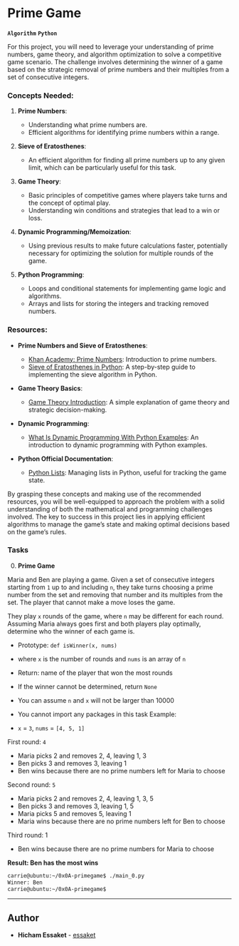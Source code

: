 # Prime Game
**`Algorithm`** **`Python`**

For this project, you will need to leverage your understanding of prime numbers, game theory, and algorithm optimization to solve a competitive game scenario. The challenge involves determining the winner of a game based on the strategic removal of prime numbers and their multiples from a set of consecutive integers.

### Concepts Needed:
1. **Prime Numbers**:

    - Understanding what prime numbers are.
    - Efficient algorithms for identifying prime numbers within a range.
2. **Sieve of Eratosthenes**:

    - An efficient algorithm for finding all prime numbers up to any given limit, which can be particularly useful for this task.
3. **Game Theory**:

    - Basic principles of competitive games where players take turns and the concept of optimal play.
    - Understanding win conditions and strategies that lead to a win or loss.
4. **Dynamic Programming/Memoization**:

    - Using previous results to make future calculations faster, potentially necessary for optimizing the solution for multiple rounds of the game.
5. **Python Programming**:

    - Loops and conditional statements for implementing game logic and algorithms.
    - Arrays and lists for storing the integers and tracking removed numbers.
### Resources:
- **Prime Numbers and Sieve of Eratosthenes**:

    - [Khan Academy: Prime Numbers](https://www.khanacademy.org/math/cc-fourth-grade-math/imp-factors-multiples-and-patterns/imp-prime-and-composite-numbers/v/prime-numbers): Introduction to prime numbers.
    - [Sieve of Eratosthenes in Python](https://www.geeksforgeeks.org/sieve-of-eratosthenes/): A step-by-step guide to implementing the sieve algorithm in Python.
- **Game Theory Basics**:

    - [Game Theory Introduction](https://www.investopedia.com/terms/g/gametheory.asp): A simple explanation of game theory and strategic decision-making.
- **Dynamic Programming**:

    - [What Is Dynamic Programming With Python Examples](https://skerritt.blog/dynamic-programming/): An introduction to dynamic programming with Python examples.
- **Python Official Documentation**:

    - [Python Lists](https://docs.python.org/3/tutorial/introduction.html#lists): Managing lists in Python, useful for tracking the game state.

By grasping these concepts and making use of the recommended resources, you will be well-equipped to approach the problem with a solid understanding of both the mathematical and programming challenges involved. The key to success in this project lies in applying efficient algorithms to manage the game’s state and making optimal decisions based on the game’s rules.

### Tasks
0. **Prime Game**

Maria and Ben are playing a game. Given a set of consecutive integers starting from `1` up to and including `n`, they take turns choosing a prime number from the set and removing that number and its multiples from the set. The player that cannot make a move loses the game.

They play `x` rounds of the game, where `n` may be different for each round. Assuming Maria always goes first and both players play optimally, determine who the winner of each game is.

- Prototype: `def isWinner(x, nums)`
- where `x` is the number of rounds and `nums` is an array of `n`
- Return: name of the player that won the most rounds
- If the winner cannot be determined, return `None`
- You can assume `n` and `x` will not be larger than 10000
- You cannot import any packages in this task
Example:

- `x` = `3`, `nums` = `[4, 5, 1]`

First round: `4`

- Maria picks 2 and removes 2, 4, leaving 1, 3
- Ben picks 3 and removes 3, leaving 1
- Ben wins because there are no prime numbers left for Maria to choose

Second round: `5`

- Maria picks 2 and removes 2, 4, leaving 1, 3, 5
- Ben picks 3 and removes 3, leaving 1, 5
- Maria picks 5 and removes 5, leaving 1
- Maria wins because there are no prime numbers left for Ben to choose

Third round: 1

- Ben wins because there are no prime numbers for Maria to choose

**Result: Ben has the most wins**
```sh
carrie@ubuntu:~/0x0A-primegame$ ./main_0.py
Winner: Ben
carrie@ubuntu:~/0x0A-primegame$
```


---


## Author
* **Hicham Essaket** - [essaket](https://github.com/essaket)
